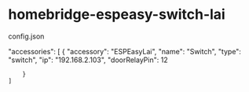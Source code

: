 # homebridge-espeasy-switch-lai

config.json



"accessories": [
		{
			"accessory": "ESPEasyLai",
			"name": "Switch",
			"type": "switch",
			"ip": "192.168.2.103",
                        "doorRelayPin": 12
                 
		}
	]
